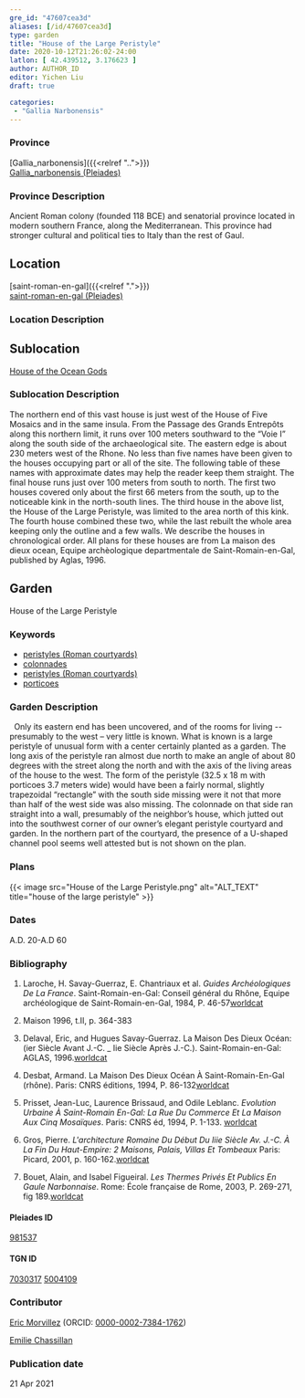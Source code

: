 ```yaml
---
gre_id: "47607cea3d"
aliases: [/id/47607cea3d]
type: garden
title: "House of the Large Peristyle"
date: 2020-10-12T21:26:02-24:00
latlon: [ 42.439512, 3.176623 ]
author: AUTHOR_ID
editor: Yichen Liu
draft: true

categories:
 - "Gallia Narbonensis"
---
```


### Province

[Gallia_narbonensis]({{<relref "..">}}) \
[Gallia_narbonensis (Pleiades)](https://pleiades.stoa.org/places/981537)

### Province Description

Ancient Roman colony (founded 118 BCE) and senatorial province located in modern southern France, along the Mediterranean. This province had stronger cultural and political ties to Italy than the rest of Gaul.

## Location

[saint-roman-en-gal]({{<relref ".">}}) \
[saint-roman-en-gal (Pleiades)]()

### Location Description

<!--### Location Description-->

<!-- LEAVE THIS BLANK FOR NOW -->

## Sublocation

[House of the Ocean Gods](#)

### Sublocation Description

The northern end of this vast house is just west of the House of Five Mosaics and in the same insula. From the Passage des Grands Entrepôts along this northern limit, it runs over 100 meters southward to the “Voie I” along the south side of the archaeological site. The eastern edge is about 230 meters west of the Rhone. No less than five names have been given to the houses occupying part or all of the site. The following table of these names with approximate dates may help the reader keep them straight. The final house runs just over 100 meters from south to north. The first two houses covered only about the first 66 meters from the south, up to the noticeable kink in the north-south lines. The third house in the above list, the House of the Large Peristyle, was limited to the area north of this kink. The fourth house combined these two, while the last rebuilt the whole area keeping only the outline and a few walls. We describe the houses in chronological order. All plans for these houses are from La maison des dieux ocean, Equipe archèologique departmentale de Saint-Romain-en-Gal, published by Aglas, 1996.

<!-- DESCRIPTION -->

## Garden

House of the Large Peristyle


### Keywords

- [peristyles (Roman courtyards)](http://vocab.getty.edu/page/aat/300004029)
- [colonnades](http://vocab.getty.edu/page/aat/300002613)
- [peristyles (Roman courtyards)](http://vocab.getty.edu/page/aat/300080971)
- [porticoes](http://vocab.getty.edu/page/aat/300004145)





### Garden Description
 
Only its eastern end has been uncovered, and of the rooms for living -- presumably to the west – very little is known. What is known is a large peristyle of unusual form with a center certainly planted as a garden. The long axis of the peristyle ran almost due north to make an angle of about 80 degrees with the street along the north and with the axis of the living areas of the house to the west. The form of the peristyle (32.5 x 18 m with porticoes 3.7 meters wide) would have been a fairly normal, slightly trapezoidal “rectangle” with the south side missing were it not that more than half of the west side was also missing. The colonnade on that side ran straight into a wall, presumably of the neighbor’s house, which jutted out into the southwest corner of our owner’s elegant peristyle courtyard and garden. In the northern part of the courtyard, the presence of a U-shaped channel pool seems well attested but is not shown on the plan.

<!--### Maps-->

<!--
OLD WAY (DO NOT USE)
![alt_text](../../images/image_name.ext)
*CAPTION*

NEW WAY ↓↓↓↓
{{< image src="image_name.ext" alt="ALT_TEXT" title="CAPTION" >}}
-->

### Plans


{{< image src="House of the Large Peristyle.png" alt="ALT_TEXT" title="house of the large peristyle" >}}


<!--### Images-->

<!--
OLD WAY (DO NOT USE)
![alt_text](../../images/image_name.ext)
*CAPTION*

NEW WAY ↓↓↓↓
{{< image src="image_name.ext" alt="ALT_TEXT" title="CAPTION" >}}
-->

### Dates

A.D. 20-A.D 60

### Bibliography

1. Laroche, H. Savay-Guerraz, E. Chantriaux et al. *Guides Archéologiques De La France*. Saint-Romain-en-Gal: Conseil général du Rhône, Equipe archéologique de Saint-Romain-en-Gal, 1984, P. 46-57[worldcat](http://www.worldcat.org/oclc/234328026)

2. Maison 1996, t.II,  p. 364-383

3. Delaval, Eric, and Hugues Savay-Guerraz. La Maison Des Dieux Océan: (ier Siècle Avant J.-C. _ Iie Siècle Après J.-C.). Saint-Romain-en-Gal: AGLAS, 1996.[worldcat](http://www.worldcat.org/oclc/491540345)

4. Desbat, Armand. La Maison Des Dieux Océan À Saint-Romain-En-Gal (rhône). Paris: CNRS éditions, 1994, P. 86-132[worldcat](http://www.worldcat.org/oclc/45622989)

5. Prisset, Jean-Luc, Laurence Brissaud, and Odile Leblanc. *Evolution Urbaine À Saint-Romain En-Gal: La Rue Du Commerce Et La Maison Aux Cinq Mosaïques*. Paris: CNRS éd, 1994, P. 1-133. [worldcat](http://www.worldcat.org/oclc/491540838)

6. Gros, Pierre. *L'architecture Romaine Du Début Du Iiie Siècle Av. J.-C. À La Fin Du Haut-Empire: 2 Maisons, Palais, Villas Et Tombeaux* Paris: Picard, 2001, p. 160-162.[worldcat](http://www.worldcat.org/oclc/1169743067)

7. Bouet, Alain, and Isabel Figueiral. *Les Thermes Privés Et Publics En Gaule Narbonnaise*. Rome: École française de Rome, 2003, P. 269-271, fig 189.[worldcat](http://www.worldcat.org/oclc/43416334)


#### Pleiades ID

[981537](https://pleiades.stoa.org/places/981537)

#### TGN ID

[7030317](http://vocab.getty.edu/page/tgn/7030317)
[5004109](http://vocab.getty.edu/page/tgn/5004109)

### Contributor

[Eric Morvillez](link) (ORCID: [0000-0002-7384-1762](https://orcid.org/0000-0002-7384-1762))

[Emilie Chassillan](link)
### Publication date


21 Apr 2021

<!--### Related articles-->

<!-- Links to other related articles. Leave blank for now -->